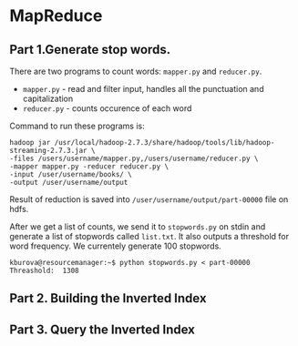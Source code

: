 # MapReduce

## Part 1.Generate stop words.

There are two programs to count words: `mapper.py` and `reducer.py`. 
  - `mapper.py` - read and filter input, handles all the punctuation and capitalization
  - `reducer.py` - counts occurence of each word

Command to run these programs is:

    hadoop jar /usr/local/hadoop-2.7.3/share/hadoop/tools/lib/hadoop-streaming-2.7.3.jar \
    -files /users/username/mapper.py,/users/username/reducer.py \
    -mapper mapper.py -reducer reducer.py \
    -input /user/username/books/ \
    -output /user/username/output
    
Result of reduction is saved into `/user/username/output/part-00000` file on hdfs.

After we get a list of counts, we send it to `stopwords.py` on stdin and generate a list of stopwords called `list.txt`. It also outputs a threshold for word frequency. We currentely generate 100 stopwords.
    
    kburova@resourcemanager:~$ python stopwords.py < part-00000 
    Threashold:  1308

## Part 2. Building the Inverted Index

## Part 3. Query the Inverted Index
